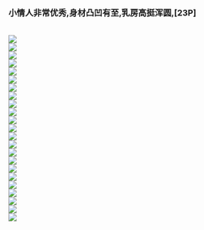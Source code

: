 <h3>小情人非常优秀,身材凸凹有至,乳房高挺浑圆,[23P]</h3><br><div ><img src='https://imgtures.com/images/2023/09/28/1ed3c7.jpg'><br /><img src='https://imgtures.com/images/2023/09/28/26fab2.jpg'><br /><img src='https://imgtures.com/images/2023/09/28/36c617.jpg'><br /><img src='https://imgtures.com/images/2023/09/28/469d6f.jpg'><br /><img src='https://imgtures.com/images/2023/09/28/5976f7.jpg'><br /><img src='https://imgtures.com/images/2023/09/28/60dcec.jpg'><br /><img src='https://imgtures.com/images/2023/09/28/78c965.jpg'><br /><img src='https://imgtures.com/images/2023/09/28/89e8ac.jpg'><br /><img src='https://imgtures.com/images/2023/09/28/939fd2.jpg'><br /><img src='https://imgtures.com/images/2023/09/28/102c7f4.jpg'><br /><img src='https://imgtures.com/images/2023/09/28/11d494d.jpg'><br /><img src='https://imgtures.com/images/2023/09/28/12ca691.jpg'><br /><img src='https://imgtures.com/images/2023/09/28/13e9bdb.jpg'><br /><img src='https://imgtures.com/images/2023/09/28/14ed10b.jpg'><br /><img src='https://imgtures.com/images/2023/09/28/1541173.jpg'><br /><img src='https://imgtures.com/images/2023/09/28/16149f7.jpg'><br /><img src='https://imgtures.com/images/2023/09/28/173651e.jpg'><br /><img src='https://imgtures.com/images/2023/09/28/1802dd2.jpg'><br /><img src='https://imgtures.com/images/2023/09/28/19aa99b.jpg'><br /><img src='https://imgtures.com/images/2023/09/28/20118bd.jpg'><br /><img src='https://imgtures.com/images/2023/09/28/215d82c.jpg'><br /><img src='https://imgtures.com/images/2023/09/28/224a23d.jpg'><br /><img src='https://imgtures.com/images/2023/09/28/237734b.jpg'>
        </div><br>